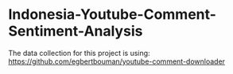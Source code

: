 # Indonesia-Youtube-Comment-Sentiment-Analysis
The data collection for this project is using: https://github.com/egbertbouman/youtube-comment-downloader
